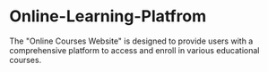 # Online-Learning-Platfrom
The "Online Courses Website" is designed to provide users with a comprehensive platform to access and enroll in various educational courses.
